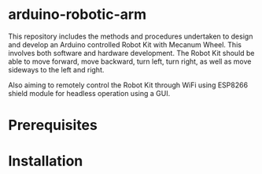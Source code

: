 # arduino-robotic-arm

This repository includes the methods and procedures undertaken to design and develop an Arduino controlled Robot Kit with Mecanum Wheel. This involves both software
and hardware development. The Robot Kit should be able to move forward, move backward, turn left, turn right, as well as move sideways to the left and right.

Also aiming to remotely control the Robot Kit through WiFi using ESP8266 shield module for headless operation using a GUI.

# Prerequisites  

# Installation


